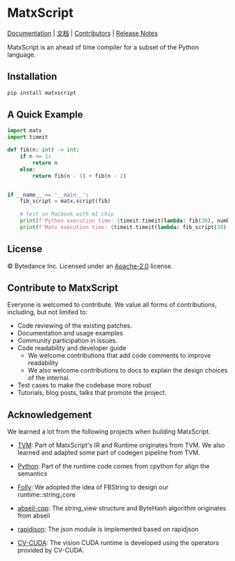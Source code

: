 MatxScript
===============================================================

[Documentation](https://bytedance.github.io/matxscript/) |
[文档](https://bytedance.github.io/matxscript/zh-CN/index.html) |
[Contributors](CONTRIBUTORS.md) |
[Release Notes](NEWS.md)


MatxScript is an ahead of time compiler for a subset of the Python language.

Installation
-------
```bash
pip install matxscript
```


A Quick Example
-------
```python
import matx
import timeit

def fib(n: int) -> int:
    if n <= 1:
        return n
    else:
        return fib(n - 1) + fib(n - 2)


if __name__ == '__main__':
    fib_script = matx.script(fib)
    
    # test on Macbook with m1 chip
    print(f'Python execution time: {timeit.timeit(lambda: fib(30), number=10)}s')  # 1.59s
    print(f'Matx execution time: {timeit.timeit(lambda: fib_script(30), number=10)}s') # 0.03s
```


License
-------
© Bytedance Inc. Licensed under an [Apache-2.0](LICENSE) license.

Contribute to MatxScript
------------------------
Everyone is welcomed to contribute. We value all forms of contributions, including, but not limited to:

   - Code reviewing of the existing patches.
   - Documentation and usage examples
   - Community participation in issues.
   - Code readability and developer guide
      - We welcome contributions that add code comments to improve readability
      - We also welcome contributions to docs to explain the design choices of the internal.
   - Test cases to make the codebase more robust
   - Tutorials, blog posts, talks that promote the project.

Acknowledgement
---------------
We learned a lot from the following projects when building MatxScript.
- [TVM](https://github.com/apache/tvm): Part of MatxScript's IR and Runtime
  originates from TVM. We also learned and adapted some part of codegen pipeline from TVM.

- [Python](https://github.com/python/cpython/tree/3.8): Part of the runtime code comes from cpython for align the semantics

- [Folly](https://github.com/facebook/folly): We adopted the idea of FBString to design our runtime::string_core

- [abseil-cpp](https://github.com/abseil/abseil-cpp): The string_view structure and ByteHash algorithm originates from abseil

- [rapidjson](https://github.com/Tencent/rapidjson): The json module is implemented based on rapidjson

- [CV-CUDA](https://github.com/CVCUDA/CV-CUDA): The vision CUDA runtime is developed using the operators provided by CV-CUDA. 
